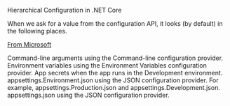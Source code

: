 Hierarchical Configuration in .NET Core


When we ask for a value from the configuration API, it looks (by default) in the following places.

[From Microsoft](https://learn.microsoft.com/en-us/dotnet/core/extensions/configuration)

Command-line arguments using the Command-line configuration provider.
Environment variables using the Environment Variables configuration provider.
App secrets when the app runs in the Development environment.
appsettings.Environment.json using the JSON configuration provider. For example, appsettings.Production.json and appsettings.Development.json.
appsettings.json using the JSON configuration provider.
